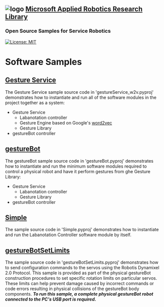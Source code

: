 ## ![logo](../../../docs/img/MARR_logo.png) [Microsoft Applied Robotics Research Library](https://special-giggle-b26bab5f.pages.github.io/)
### Open Source Samples for Service Robotics
[![License: MIT](https://img.shields.io/badge/License-MIT-yellow.svg)](https://opensource.org/licenses/MIT)  

# Software Samples

## [Gesture Service](https://github.com/microsoft/gestureBotDesignKit/tree/main/src/Samples/gestureService_w2v)
The Gesture Service sample source code in 'gestureService_w2v.pyproj' demonstrates how to instantiate and run all of the software modules in the project together as a system: 
- Gesture Service
  - Labanotation controller
  - Gesture Engine based on Google's [word2vec](https://code.google.com/archive/p/word2vec/#!)
  - Gesture Library
- gestureBot controller


## [gestureBot](https://github.com/microsoft/gestureBotDesignKit/tree/main/src/Samples/gestureBot)
The gestureBot sample source code in 'gestureBot.pyproj' demonstrates how to instantiate and run the minimum software modules required to control a physical robot and have it perform gestures from ghe Gesture Library:
- Gesture Service
  - Labanotation controller
  - Gesture Library
- gestureBot controller

## [Simple](https://github.com/microsoft/gestureBotDesignKit/tree/main/src/Samples/Simple)
The sample source code in 'Simple.pyproj' demonstrates how to instantiate and run the Labanotation Controller software module by itself.

## [gestureBotSetLimits](https://github.com/microsoft/gestureBotDesignKit/tree/main/src/Samples/gestureBotSetLimits)
The sample source code in 'gestureBotSetLimits.pyproj' demonstrates how to send configuration commands to the servos using the Robotis Dynamixel 2.0 Protocol. This sample is provided as part of the physical gestureBot construction procedures to set specific rotation limits on particular servos. These limits can help prevent damage caused by incorrect commands or code errors resulting in physical collisions of the gestureBot body components. ***To run this sample, a complete physical gestureBot robot connected to the PC's USB port is required.*** 
